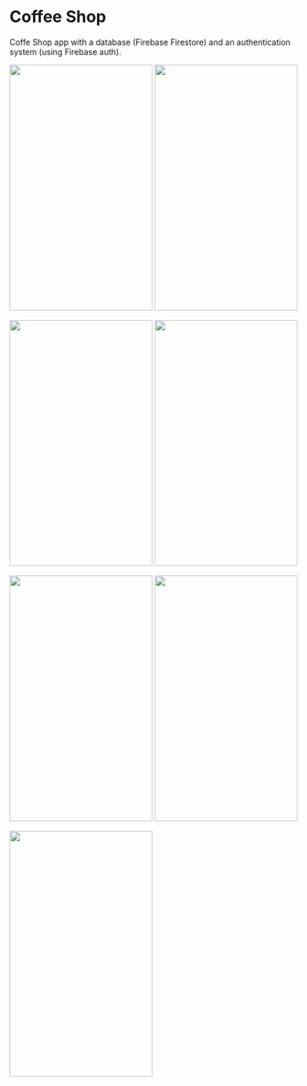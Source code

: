 # Coffee Shop
Coffe Shop app with a database (Firebase Firestore) and an authentication system (using Firebase auth).

<img src=https://user-images.githubusercontent.com/56589369/94408082-fe5cd000-017c-11eb-9b87-5b90bf10816f.png height="430" width="250">  <img src=https://user-images.githubusercontent.com/56589369/94408098-03218400-017d-11eb-98a7-dabcf92b723b.png height="430" width="250">


<img src=https://user-images.githubusercontent.com/56589369/94408104-0452b100-017d-11eb-85f2-24e4b25b4205.png height="430" width="250">  <img src=https://user-images.githubusercontent.com/56589369/94408117-07e63800-017d-11eb-8b15-c5325c01c74a.png height="430" width="250">

<img src=https://user-images.githubusercontent.com/56589369/94408135-0e74af80-017d-11eb-89e3-2035b223b994.png height="430" width="250">  <img src=https://user-images.githubusercontent.com/56589369/94408147-10d70980-017d-11eb-84d4-dc37472243fa.png height="430" width="250">

<img src=https://user-images.githubusercontent.com/56589369/94408152-12083680-017d-11eb-9be1-a893a5c626d3.png height="430" width="250">

